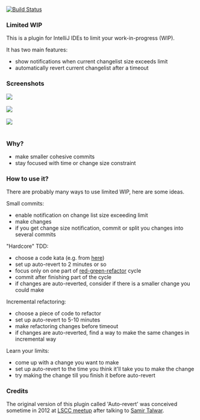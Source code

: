 [![Build Status](https://travis-ci.org/dkandalov/limited-wip.svg?branch=master)](https://travis-ci.org/dkandalov/limited-wip)

### Limited WIP
This is a plugin for IntelliJ IDEs to limit your work-in-progress (WIP).

It has two main features:
 - show notifications when current changelist size exceeds limit
 - automatically revert current changelist after a timeout


### Screenshots
<img src="https://github.com/dkandalov/limited-wip/blob/master/settings.png?raw=true" align="center"/>
<br/><br/>
<img src="https://github.com/dkandalov/limited-wip/blob/master/toolbar.png?raw=true" align="center"/>
<br/><br/>
<img src="https://github.com/dkandalov/limited-wip/blob/master/change-size-exceeded.png?raw=true" align="center"/>
<br/><br/>


### Why?
 - make smaller cohesive commits
 - stay focused with time or change size constraint


### How to use it?
There are probably many ways to use limited WIP, here are some ideas.

Small commits:
 - enable notification on change list size exceeding limit
 - make changes
 - if you get change size notification, commit or split you changes into several commits

"Hardcore" TDD:
 - choose a code kata (e.g. from [here](http://codingdojo.org/cgi-bin/index.pl?KataCatalogue))
 - set up auto-revert to 2 minutes or so
 - focus only on one part of [red-green-refactor](http://blog.cleancoder.com/uncle-bob/2014/12/17/TheCyclesOfTDD.html) cycle
 - commit after finishing part of the cycle
 - if changes are auto-reverted, consider if there is a smaller change you could make

Incremental refactoring:
 - choose a piece of code to refactor
 - set up auto-revert to 5-10 minutes
 - make refactoring changes before timeout
 - if changes are auto-reverted, find a way to make the same changes in incremental way

Learn your limits:
 - come up with a change you want to make
 - set up auto-revert to the time you think it'll take you to make the change
 - try making the change till you finish it before auto-revert


### Credits
The original version of this plugin called 'Auto-revert' was conceived
sometime in 2012 at [LSCC meetup](http://www.meetup.com/london-software-craftsmanship/)
after talking to [Samir Talwar](https://twitter.com/SamirTalwar).